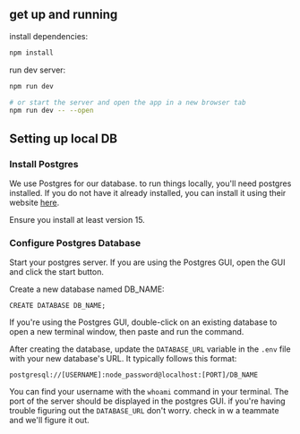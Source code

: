 ## get up and running

install dependencies:

```bash
npm install
```

run dev server:
```bash
npm run dev

# or start the server and open the app in a new browser tab
npm run dev -- --open
```

## Setting up local DB

### Install Postgres

We use Postgres for our database. to run things locally, you'll need postgres installed. If you do not have it already installed, you can install it using their website [here](https://www.postgresql.org/download/).

Ensure you install at least version 15.

### Configure Postgres Database

Start your postgres server. If you are using the Postgres GUI, open the GUI and click the start button.

Create a new database named DB_NAME:

```
CREATE DATABASE DB_NAME;
```

If you're using the Postgres GUI, double-click on an existing database to open a new terminal window, then paste and run the command.

After creating the database, update the `DATABASE_URL` variable in the `.env` file with your new database's URL. It typically follows this format:

```
postgresql://[USERNAME]:node_password@localhost:[PORT]/DB_NAME
```

You can find your username with the `whoami` command in your terminal. The port of the server should be displayed in the postgres GUI. if you're having trouble figuring out the `DATABASE_URL` don't worry. check in w a teammate and we'll figure it out.
